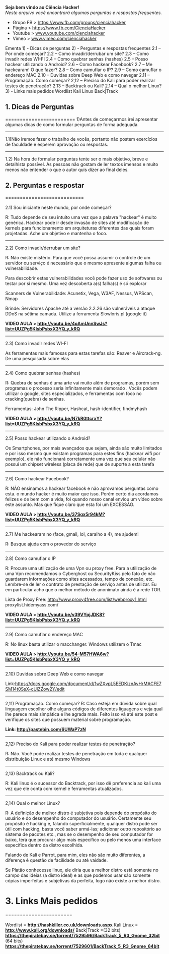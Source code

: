 
**Seja bem vindo ao Ciência Hacker!**<br/>
*Neste arquivo você encontrará algumas perguntas e respostas frequentes.*

* Grupo FB > https://www.fb.com/groups/cienciahacker
* Página > https://www.fb.com/CienciaHacker
* Youtube > www.youtube.com/cienciahacker
* Vimeo > www.vimeo.com/cienciahacker


Ementa
        1) - Dicas de perguntas
        2) - Perguntas e respostas frequentes
                2.1     –     Por onde começar?
                2.2     –     Como invadir/derrubar um site?
                2.3     –     Como invadir redes WI-FI
                2.4     –     Como quebrar senhas (hashes)
                2.5     –     Posso hackear utilizando o Android?
                2.6     –     Como hackear Facebook?
                2.7     –     Me hackearam! O que fazer?
                2.8     –     Como camuflar o IP?
                2.9     –     Como camuflar o endereço MAC
                2.10    –     Duvidas sobre Deep Web e como navegar
                2.11    –     Programação. Como começar?
                2,12    –     Preciso do Kali para poder realizar testes de penetração?
                2.13    –     Backtrack ou Kali?
                2.14    –     Qual o melhor Linux?
        3) - Links mais pedidos
                Wordlist
                Kali Linux
                Back|Track
 

## 1. Dicas de Perguntas
========================
1)Antes de começarmos irei apresentar algumas dicas de como formular perguntas
de forma adequada.
 
------------------------------------------------------------------------------
1.1)Não iremos fazer o trabalho de vocês, portanto não postem exercícios de
faculdade e esperem aprovação ou respostas.
 
------------------------------------------------------------------------------
1.2) Na hora de formular perguntas tente ser o mais objetivo, breve e
detalhista possível. As pessoas não gostam de ler textos imensos e muito
menos não entender o que o autor quis dizer ao final deles.
 


## 2. Perguntas e respostar
===========================

2.1) Sou iniciante neste mundo, por onde começar?
 
R: Tudo depende de seu intuito uma vez que a palavra "hackear" é muito
genérica. Hackear pode ir desde invasão de sites até modificação de kernels
para funcionamento em arquiteturas diferentes das quais foram projetadas. Ache
um objetivo e mantenha o foco.
 
--------------------------------------------------------------------------------
2.2) Como invadir/derrubar um site?
 
R: Não existe mistério. Para que você possa assumir o controle de um servidor ou
serviço é necessário que o mesmo apresente algumas falha ou vulnerabilidade.
 
Para descobrir estas vulnerabilidades você pode fazer uso de softwares ou
testar por sí mesmo. Uma vez descoberta a(s) falha(s) é só explorar
 
Scanners de Vulnerabilidade: Acunetix, Vega, W3AF, Nessus, WPScan, Nmap
 
Brinde: Servidores Apache até a versão 2.2.26 são vulneráveis a ataque DDoS
na sétima camada. Utilize a ferramenta Slowloris.pl (google it)

**VIDEO AULA > http://youtu.be/4oAmUnnSwJs?list=UUZPg5KlsbPsbxX3YQ_y_kRQ**

------------------------------------------------------------------------------
2.3) Como invadir redes WI-FI
 
As ferramentas mais famosas para estas tarefas são: Reaver e Aircrack-ng. De
uma pesquisada sobre elas
 
------------------------------------------------------------------------------
2.4) Como quebrar senhas (hashes)
 
R: Quebra de senhas é uma arte vai muito além de programas, porém sem
programas o processo seria infinitamente mais demorado .
Vocês podem utilizar o google, sites especializados, e ferramentas com foco
no cracking(quebra) de senhas.
 
Ferramentas: John The Ripper, Hashcat, hash-identifier, findmyhash

**VIDEO AULA > http://youtu.be/N7kR0ttcrxY?list=UUZPg5KlsbPsbxX3YQ_y_kRQ**

------------------------------------------------------------------------------
2.5) Posso hackear utilizando o Android?
 
Os Smartphones, por mais avançados que sejam, ainda são muito limitados e
por isso mesmo que existam programas para estes fins (hackear wifi por
exemplo), ele não funcionará corretamente uma vez que seu celular não possui
um chipset wireless (placa de rede) que de suporte a esta tarefa
 
------------------------------------------------------------------------------
2.6) Como hackear Facebook?
 
R: NÃO ensinamos a hackear facebook e não aprovamos perguntas como esta.
o mundo hacker é muito maior que isso. Porém certo dia acordamos felizes e de
bem com a vida, foi quando nosso canal enviou um vídeo sobre este assunto.
Mas que fique claro que esta foi um EXCESSÃO.

**VIDEO AULA > http://youtu.be/37Sgx5r94kM?list=UUZPg5KlsbPsbxX3YQ_y_kRQ**

------------------------------------------------------------------------------
2.7) Me hackearam no (face, gmail, lol, caralho a 4), me ajudem!
 
R: Busque ajuda com o provedor do serviço
 
------------------------------------------------------------------------------
2.8) Como camuflar o IP
 
R: Procure uma utilização de uma Vpn ou proxy free. Para a utilização de uma
Vpn recomendamos o Cyberghost ou SecurityKiss pelo fato de não guardarem
informações como sites acessados, tempo de conexão, etc. Lembre-se de ler o
contrato de prestação de serviço antes de utilizar.
Eu em particular acho que o melhor método de anonimato ainda é a rede TOR.
 
Lista de Proxy Free:
http://www.proxy4free.com/list/webproxy1.html
proxylist.hidemyass.com/

**VIDEO AULA > http://youtu.be/v39VYpjJDK8?list=UUZPg5KlsbPsbxX3YQ_y_kRQ**

------------------------------------------------------------------------------
2.9) Como camuflar o endereço MAC
 
R: No linux basta utilizar o macchanger.
Windows utilizem o Tmac

**VIDEO AULA > http://youtu.be/54-M57HWA6w?list=UUZPg5KIsbPsbxX3YQ_y_kRQ**

------------------------------------------------------------------------------
2.10) Duvidas sobre Deep Web e como navegar
 
Link:https://docs.google.com/document/d/1wZXvpL5EEDKiznAvHrMACFE7SM14t0SsX-cUlZZow2Y/edit
 
------------------------------------------------------------------------------
2,11) Programação. Como começar?
R: Caso esteja em dúvida sobre qual linguagem escolher olhe alguns códigos de
diferentes liguagens e veja qual lhe parece mais simpática e lhe agrada mais. Feito
isso vá até este post e verifique os sites que possuem material sobre programação.
 
**Link: http://pastebin.com/6UWaP7zN**
 
------------------------------------------------------------------------------
2,12) Preciso do Kali para poder realizar testes de penetração?
 
R: Não. Você pode realizar testes de penetração em toda e qualquer distribuição Linux e até mesmo Windows
 
------------------------------------------------------------------------------
2,13) Backtrack ou Kali?
 
R: Kali linux é o sucessor do Backtrack, por isso dê preferencia ao kali uma vez que ele conta com kernel e ferramentas atualizados.
 
------------------------------------------------------------------------------
2,14) Qual o melhor Linux?
 
R: A definição de melhor distro é subjetiva pois depende do propósito do usuário e do desempenho do computador do usuário.
Certamente seu propósito é hacking e, falando superficialmente, qualquer distro pode ser útil com hacking, basta você saber armá-las; adicionar outro repositório ao sistema de pacotes etc., mas se o desempenho de seu computador for baixo, terá que procurar algo mais específico ou pelo menos uma interface específica dentro da distro escolhida.
 
Falando de Kali e Parrot, para mim, eles não são muito diferentes, a diferença é questão de facilidade ou até vaidade.
 
Se Platão conhecesse linux, ele diria que a melhor distro está somente no campo das ideias (a distro ideal) e as que podemos usar são somente cópias imperfeitas e subjetivas da perfeita, logo não existe a melhor distro.
 

# 3. Links Mais pedidos
=======================
 
Wordlist = **http://hashkiller.co.uk/downloads.aspx**
Kali Linux = **http://www.kali.org/downloads/**
Back|Track =(32 bits) **https://thepiratebay.se/torrent/7529596/BackTrack_5_R3_Gnome_32bit**
            (64 bits) **https://thepiratebay.se/torrent/7529601/BackTrack_5_R3_Gnome_64bit**
